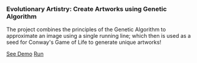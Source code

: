 ### Evolutionary Artistry: Create Artworks using Genetic Algorithm 

The project combines the principles of the Genetic Algorithm to approximate an image using a single running line; which then is used as a seed for Conway's Game of Life to generate unique artworks! 
<br>

[See Demo](https://www.youtube.com/embed/Fg6OHpA3eCE)
[Run]("https://evolutionary-artistry.streamlit.app/")
